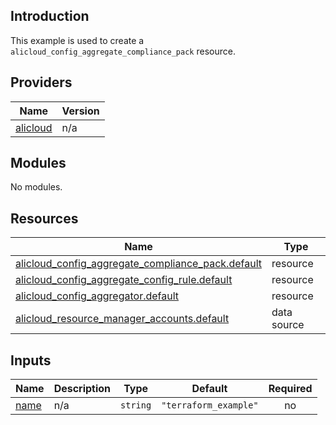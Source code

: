 ## Introduction

This example is used to create a `alicloud_config_aggregate_compliance_pack` resource.

<!-- BEGIN_TF_DOCS -->
## Providers

| Name | Version |
|------|---------|
| <a name="provider_alicloud"></a> [alicloud](#provider\_alicloud) | n/a |

## Modules

No modules.

## Resources

| Name | Type |
|------|------|
| [alicloud_config_aggregate_compliance_pack.default](https://registry.terraform.io/providers/aliyun/alicloud/latest/docs/resources/config_aggregate_compliance_pack) | resource |
| [alicloud_config_aggregate_config_rule.default](https://registry.terraform.io/providers/aliyun/alicloud/latest/docs/resources/config_aggregate_config_rule) | resource |
| [alicloud_config_aggregator.default](https://registry.terraform.io/providers/aliyun/alicloud/latest/docs/resources/config_aggregator) | resource |
| [alicloud_resource_manager_accounts.default](https://registry.terraform.io/providers/aliyun/alicloud/latest/docs/data-sources/resource_manager_accounts) | data source |

## Inputs

| Name | Description | Type | Default | Required |
|------|-------------|------|---------|:--------:|
| <a name="input_name"></a> [name](#input\_name) | n/a | `string` | `"terraform_example"` | no |
<!-- END_TF_DOCS -->    